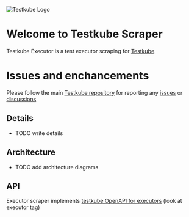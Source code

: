 ![Testkube Logo](https://raw.githubusercontent.com/kubeshop/testkube/main/assets/testkube-color-gray.png)

# Welcome to Testkube Scraper

Testkube Executor is a test executor scraping for [Testkube](https://testkube.io).  

# Issues and enchancements 

Please follow the main [Testkube repository](https://github.com/kubeshop/testkube) for reporting any [issues](https://github.com/kubeshop/testkube/issues) or [discussions](https://github.com/kubeshop/testkube/discussions)

## Details 

- TODO write details

## Architecture

- TODO add architecture diagrams

## API

Executor scraper implements [testkube OpenAPI for executors](https://kubeshop.github.io/testkube/openapi/#operations-tag-executor) (look at executor tag)
